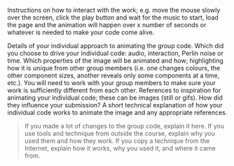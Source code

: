 Instructions on how to interact with the work; e.g. move the mouse slowly over the screen, click the play button and wait for the music to start, load the page and the animation will happen over x number of seconds or whatever is needed to make your code come alive.

Details of your individual approach to animating the group code.
Which did you choose to drive your individual code: audio, interaction, Perlin noise or time.
Which properties of the image will be animated and how; highlighting how it is unique from other group members (i.e. one changes colours, the other component sizes, another reveals only some components at a time, etc.). You will need to work with your group members to make sure your work is sufficiently different from each other.
References to inspiration for animating your individual code; these can be images (still or gifs). How did they influence your submission?
A short technical explanation of how your individual code works to animate the image and any appropriate references.

> If you made a lot of changes to the group code, explain it here.
> If you use tools and technique from outside the course, explain why you used them and how they work.
> If you copy a technique from the Internet, explain how it works, why you used it, and where it came from.
